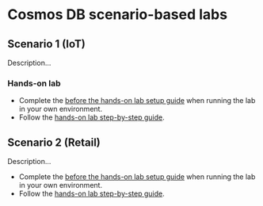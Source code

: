 # Cosmos DB scenario-based labs

##  Scenario 1 (IoT)

Description...

### Hands-on lab

- Complete the [before the hands-on lab setup guide](./IoT/Before%20the%20HOL%20-%20Cosmos%20DB%20scenario-based%20labs%20-%20IoT.md) when running the lab in your own environment.
- Follow the [hands-on lab step-by-step guide](./IoT/HOL%20step-by%20step%20-%20Cosmos%20DB%20scenario-based%20labs%20-%20IoT.md).

##  Scenario 2 (Retail)

Description...

- Complete the [before the hands-on lab setup guide](./Retail/Before%20the%20HOL%20-%20Cosmos%20DB%20scenario-based%20labs%20-%20Retail.md) when running the lab in your own environment.
- Follow the [hands-on lab step-by-step guide](./Retail/HOL%20step-by-step%20-%20Cosmos%20DB%20scenario-based%20labs%20-%20Retail.md).

